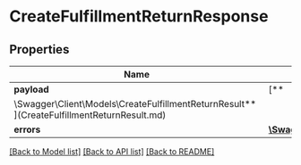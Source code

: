 # CreateFulfillmentReturnResponse

## Properties

Name | Type | Description | Notes
------------ | ------------- | ------------- | -------------
**payload** | [**
\Swagger\Client\Models\CreateFulfillmentReturnResult**](CreateFulfillmentReturnResult.md) |  | [optional]
**errors** | [**\Swagger\Client\Models\ErrorList**](ErrorList.md) |  | [optional]

[[Back to Model list]](../../README.md#documentation-for-models) [[Back to API list]](../../README.md#documentation-for-api-endpoints) [[Back to README]](../../README.md)


